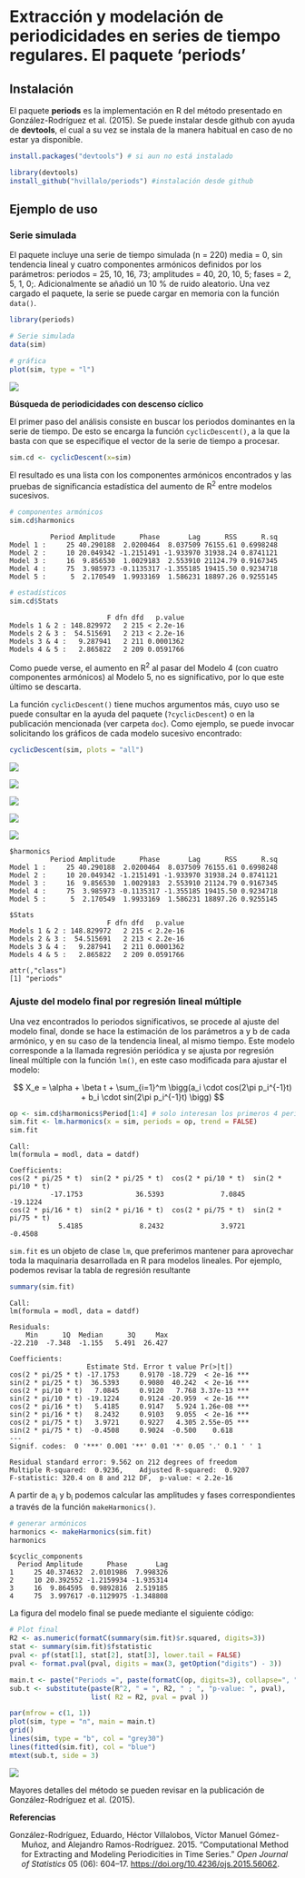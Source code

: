 Extracción y modelación de periodicidades en series de tiempo regulares.
El paquete ‘periods’
================

## Instalación

El paquete **periods** es la implementación en R del método presentado
en González-Rodríguez et al. (2015). Se puede instalar desde github con
ayuda de **devtools**, el cual a su vez se instala de la manera habitual
en caso de no estar ya disponible.

``` r
install.packages("devtools") # si aun no está instalado

library(devtools)
install_github("hvillalo/periods") #instalación desde github
```

## Ejemplo de uso

### Serie simulada

El paquete incluye una serie de tiempo simulada (n = 220) media = 0, sin
tendencia lineal y cuatro componentes armónicos definidos por los
parámetros: periodos = 25, 10, 16, 73; amplitudes = 40, 20, 10, 5; fases
= 2, 5, 1, 0;. Adicionalmente se añadió un 10 % de ruido aleatorio. Una
vez cargado el paquete, la serie se puede cargar en memoria con la
función `data()`.

``` r
library(periods)

# Serie simulada
data(sim)

# gráfica 
plot(sim, type = "l")
```

![](README_files/figure-commonmark/unnamed-chunk-2-1.png)

**Búsqueda de periodicidades con descenso cíclico**

El primer paso del análisis consiste en buscar los periodos dominantes
en la serie de tiempo. De esto se encarga la función `cyclicDescent()`,
a la que la basta con que se especifique el vector de la serie de tiempo
a procesar.

``` r
sim.cd <- cyclicDescent(x=sim)
```

El resultado es una lista con los componentes armónicos encontrados y
las pruebas de significancia estadística del aumento de R<sup>2</sup>
entre modelos sucesivos.

``` r
# componentes armónicos
sim.cd$harmonics
```

              Period Amplitude      Phase       Lag      RSS      R.sq
    Model 1 :     25 40.290188  2.0200464  8.037509 76155.61 0.6998248
    Model 2 :     10 20.049342 -1.2151491 -1.933970 31938.24 0.8741121
    Model 3 :     16  9.856530  1.0029183  2.553910 21124.79 0.9167345
    Model 4 :     75  3.985973 -0.1135317 -1.355185 19415.50 0.9234718
    Model 5 :      5  2.170549  1.9933169  1.586231 18897.26 0.9255145

``` r
# estadísticos
sim.cd$Stats
```

                            F dfn dfd   p.value
    Models 1 & 2 : 148.829972   2 215 < 2.2e-16
    Models 2 & 3 :  54.515691   2 213 < 2.2e-16
    Models 3 & 4 :   9.287941   2 211 0.0001362
    Models 4 & 5 :   2.865822   2 209 0.0591766

Como puede verse, el aumento en R<sup>2</sup> al pasar del Modelo 4 (con
cuatro componentes armónicos) al Modelo 5, no es significativo, por lo
que este último se descarta.

La función `cyclicDescent()` tiene muchos argumentos más, cuyo uso se
puede consultar en la ayuda del paquete (`?cyclicDescent`) o en la
publicación mencionada (ver carpeta `doc`). Como ejemplo, se puede
invocar solicitando los gráficos de cada modelo sucesivo encontrado:

``` r
cyclicDescent(sim, plots = "all")
```

![](README_files/figure-commonmark/unnamed-chunk-5-1.png)

![](README_files/figure-commonmark/unnamed-chunk-5-2.png)

![](README_files/figure-commonmark/unnamed-chunk-5-3.png)

![](README_files/figure-commonmark/unnamed-chunk-5-4.png)

![](README_files/figure-commonmark/unnamed-chunk-5-5.png)

    $harmonics
              Period Amplitude      Phase       Lag      RSS      R.sq
    Model 1 :     25 40.290188  2.0200464  8.037509 76155.61 0.6998248
    Model 2 :     10 20.049342 -1.2151491 -1.933970 31938.24 0.8741121
    Model 3 :     16  9.856530  1.0029183  2.553910 21124.79 0.9167345
    Model 4 :     75  3.985973 -0.1135317 -1.355185 19415.50 0.9234718
    Model 5 :      5  2.170549  1.9933169  1.586231 18897.26 0.9255145

    $Stats
                            F dfn dfd   p.value
    Models 1 & 2 : 148.829972   2 215 < 2.2e-16
    Models 2 & 3 :  54.515691   2 213 < 2.2e-16
    Models 3 & 4 :   9.287941   2 211 0.0001362
    Models 4 & 5 :   2.865822   2 209 0.0591766

    attr(,"class")
    [1] "periods"

### Ajuste del modelo final por regresión lineal múltiple

Una vez encontrados lo periodos significativos, se procede al ajuste del
modelo final, donde se hace la estimación de los parámetros a y b de
cada armónico, y en su caso de la tendencia lineal, al mismo tiempo.
Este modelo corresponde a la llamada regresión periódica y se ajusta por
regresión lineal múltiple con la función `lm()`, en este caso modificada
para ajustar el modelo:

$$ X_e = \alpha + \beta t + \sum_{i=1}^m \bigg(a_i \cdot cos(2\pi p_i^{-1}t) + b_i \cdot sin(2\pi p_i^{-1}t) \bigg) $$

``` r
op <- sim.cd$harmonics$Period[1:4] # solo interesan los primeros 4 periodos 
sim.fit <- lm.harmonics(x = sim, periods = op, trend = FALSE)
sim.fit
```


    Call:
    lm(formula = modl, data = datdf)

    Coefficients:
    cos(2 * pi/25 * t)  sin(2 * pi/25 * t)  cos(2 * pi/10 * t)  sin(2 * pi/10 * t)  
              -17.1753             36.5393              7.0845            -19.1224  
    cos(2 * pi/16 * t)  sin(2 * pi/16 * t)  cos(2 * pi/75 * t)  sin(2 * pi/75 * t)  
                5.4185              8.2432              3.9721             -0.4508  

`sim.fit` es un objeto de clase `lm`, que preferimos mantener para
aprovechar toda la maquinaria desarrollada en R para modelos lineales.
Por ejemplo, podemos revisar la tabla de regresión resultante

``` r
summary(sim.fit)
```


    Call:
    lm(formula = modl, data = datdf)

    Residuals:
        Min      1Q  Median      3Q     Max 
    -22.210  -7.348  -1.155   5.491  26.427 

    Coefficients:
                       Estimate Std. Error t value Pr(>|t|)    
    cos(2 * pi/25 * t) -17.1753     0.9170 -18.729  < 2e-16 ***
    sin(2 * pi/25 * t)  36.5393     0.9080  40.242  < 2e-16 ***
    cos(2 * pi/10 * t)   7.0845     0.9120   7.768 3.37e-13 ***
    sin(2 * pi/10 * t) -19.1224     0.9124 -20.959  < 2e-16 ***
    cos(2 * pi/16 * t)   5.4185     0.9147   5.924 1.26e-08 ***
    sin(2 * pi/16 * t)   8.2432     0.9103   9.055  < 2e-16 ***
    cos(2 * pi/75 * t)   3.9721     0.9227   4.305 2.55e-05 ***
    sin(2 * pi/75 * t)  -0.4508     0.9024  -0.500    0.618    
    ---
    Signif. codes:  0 '***' 0.001 '**' 0.01 '*' 0.05 '.' 0.1 ' ' 1

    Residual standard error: 9.562 on 212 degrees of freedom
    Multiple R-squared:  0.9236,    Adjusted R-squared:  0.9207 
    F-statistic: 320.4 on 8 and 212 DF,  p-value: < 2.2e-16

A partir de a<sub>i</sub> y b<sub>i</sub> podemos calcular las
amplitudes y fases correspondientes a través de la función
`makeHarmonics()`.

``` r
# generar armónicos
harmonics <- makeHarmonics(sim.fit)
harmonics
```

    $cyclic_components
      Period Amplitude      Phase       Lag
    1     25 40.374632  2.0101986  7.998326
    2     10 20.392552 -1.2159934 -1.935314
    3     16  9.864595  0.9892816  2.519185
    4     75  3.997617 -0.1129975 -1.348808

La figura del modelo final se puede mediante el siguiente código:

``` r
# Plot final
R2 <- as.numeric(formatC(summary(sim.fit)$r.squared, digits=3))
stat <- summary(sim.fit)$fstatistic
pval <- pf(stat[1], stat[2], stat[3], lower.tail = FALSE)
pval <- format.pval(pval, digits = max(3, getOption("digits") - 3))

main.t <- paste("Periods =", paste(formatC(op, digits=3), collapse=", "))
sub.t <- substitute(paste(R^2, " = ", R2, " ; ", "p-value: ", pval), 
                    list( R2 = R2, pval = pval ))

par(mfrow = c(1, 1))
plot(sim, type = "n", main = main.t)
grid()
lines(sim, type = "b", col = "grey30")
lines(fitted(sim.fit), col = "blue")
mtext(sub.t, side = 3)
```

![](README_files/figure-commonmark/unnamed-chunk-9-1.png)

Mayores detalles del método se pueden revisar en la publicación de
González-Rodríguez et al. (2015).

**Referencias**

<div id="refs" class="references csl-bib-body hanging-indent">

<div id="ref-GonzalezRodriguez2015" class="csl-entry">

González-Rodríguez, Eduardo, Héctor Villalobos, Víctor Manuel
Gómez-Muñoz, and Alejandro Ramos-Rodríguez. 2015. “Computational Method
for Extracting and Modeling Periodicities in Time Series.” *Open Journal
of Statistics* 05 (06): 604–17.
<https://doi.org/10.4236/ojs.2015.56062>.

</div>

</div>
